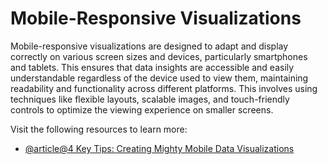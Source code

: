 # Mobile-Responsive Visualizations

Mobile-responsive visualizations are designed to adapt and display correctly on various screen sizes and devices, particularly smartphones and tablets. This ensures that data insights are accessible and easily understandable regardless of the device used to view them, maintaining readability and functionality across different platforms. This involves using techniques like flexible layouts, scalable images, and touch-friendly controls to optimize the viewing experience on smaller screens.

Visit the following resources to learn more:

- [@article@4 Key Tips: Creating Mighty Mobile Data Visualizations](https://pagely.com/blog/4-key-tips-creating-mighty-mobile-data-visualizations/)